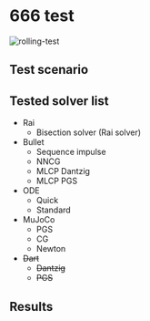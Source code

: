 # 666 test 

![rolling-test](../img/666.gif)

## Test scenario 


## Tested solver list

- Rai 
    - Bisection solver (Rai solver)
- Bullet
    - Sequence impulse 
    - NNCG
    - MLCP Dantzig
    - MLCP PGS
- ODE
    - Quick
    - Standard
- MuJoCo
    - PGS
    - CG
    - Newton 
- ~~Dart~~
    - ~~Dantzig~~
    - ~~PGS~~

## Results


